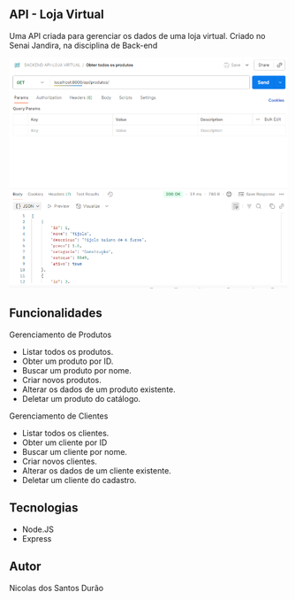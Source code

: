 ﻿## API - Loja Virtual

Uma API criada para gerenciar os dados de uma loja virtual. Criado no Senai Jandira, na disciplina de Back-end

![API rodando no Postman](./img/Captura%20de%20tela%202025-09-09%20085615.png)

## Funcionalidades 
Gerenciamento de Produtos
- Listar todos os produtos.
- Obter um produto por ID.
- Buscar um produto por nome.
- Criar novos produtos.
- Alterar os dados de um produto existente.
- Deletar um produto do catálogo.

Gerenciamento de Clientes
- Listar todos os clientes.
- Obter um cliente por ID
- Buscar um cliente por nome.
- Criar novos clientes.
- Alterar os dados de um cliente existente.
- Deletar um cliente do cadastro.

## Tecnologias
- Node.JS
- Express

## Autor

Nicolas dos Santos Durão
